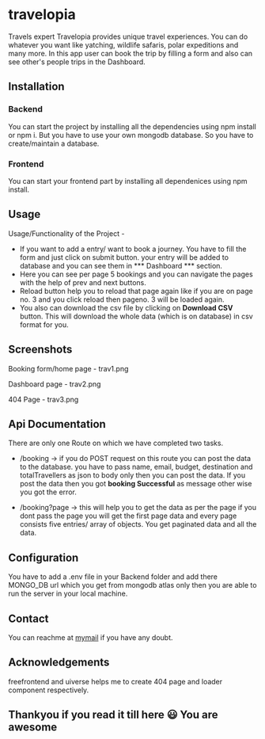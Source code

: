 # travelopia

Travels expert Travelopia provides unique travel experiences. You can do whatever you want like yatching, wildlife safaris, polar expeditions and many more. In this app user can book the trip by filling a form and also can see other's people trips in the Dashboard.

## Installation

### Backend 
You can start the project by installing all the dependencies using npm install or npm i. But you have to use your own mongodb database. So you have to create/maintain a database.

### Frontend
You can start your frontend part by installing all dependenices using npm install.

## Usage

Usage/Functionality of the Project - 
 - If you want to add a entry/ want to book a journey. You have to fill the form and just click on submit   button. your entry will be added to database and you can see them in *** Dashboard *** section.
 - Here you can see per page 5 bookings and you can navigate the pages with the help of prev and next buttons.
 - Reload button help you to reload that page again like if you are on page no. 3 and you click reload then pageno. 3 will be loaded again.
 - You also can download the csv file by clicking on **Download CSV** button. This will download the whole data (which is on database) in csv format for you.

 ## Screenshots

 Booking form/home page -
 trav1.png

 Dashboard page -
 trav2.png

 404 Page -
 trav3.png

 ## Api Documentation

 There are only one Route on which we have completed two tasks.
 - /booking -> if you do POST request on this route you can post the data to the database. you have to pass name, email, budget, destination and totalTravellers as json to body only then you can post the data. If you post the data then you got **booking Successful** as message other wise you got the error.

 - /booking?page -> this will help you to get the data as per the page if you dont pass the page you will get the first page data and every page consists five entries/ array of objects. You get paginated data and all the data.

 ## Configuration 

You have to add a .env file in your Backend folder and add there MONGO_DB url which you get from mongodb atlas only then you are able to run the server in your local machine.

## Contact 

You can reachme at [mymail](kk4064685@gmail.com) if you have any doubt.

## Acknowledgements 

freefrontend and uiverse helps me to create 404 page and loader component respectively.

## Thankyou if you read it till here 😃 You are awesome
